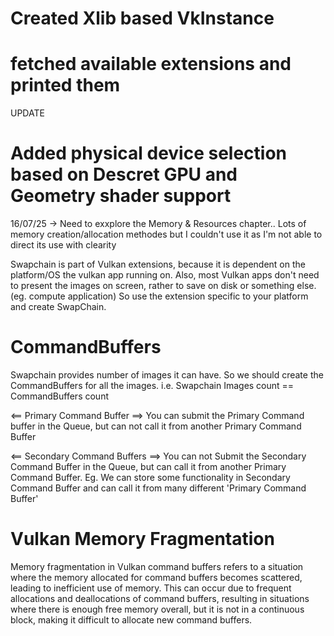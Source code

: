 # Created Xlib based VkInstance 
# fetched available extensions and printed them

UPDATE
# Added physical device selection based on Descret GPU and Geometry shader support


16/07/25 -> Need to exxplore the Memory & Resources chapter.. Lots of memory creation/allocation methodes but I couldn't use it as I'm not able to direct its use with clearity


Swapchain is part of Vulkan extensions, because it is dependent on the platform/OS the vulkan app running on.
Also, most Vulkan apps don't need to present the images on screen, rather to save on disk or something else. (eg. compute application)
So use the extension specific to your platform and create SwapChain.

# CommandBuffers
Swapchain provides number of images it can have. So we should create the CommandBuffers for all the images.
i.e. Swapchain Images count == CommandBuffers count

<== Primary Command Buffer ==>
You can submit the Primary Command buffer in the Queue, but can not call it from another Primary Command Buffer

<== Secondary Command Buffers ==>
You can not Submit the Secondary Command Buffer in the Queue, but can call it from another Primary Command Buffer.
Eg. We can store some functionality in Secondary Command Buffer and can call it from many different 'Primary Command Buffer'


# Vulkan Memory Fragmentation
Memory fragmentation in Vulkan command buffers refers to a situation where the memory allocated for command buffers becomes scattered, leading to inefficient use of memory. This can occur due to frequent allocations and deallocations of command buffers, resulting in situations where there is enough free memory overall, but it is not in a continuous block, making it difficult to allocate new command buffers.


